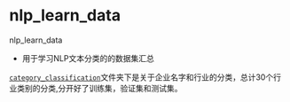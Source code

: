 # nlp_learn_data
nlp_learn_data
* 用于学习NLP文本分类的的数据集汇总

[```category_classification```](nlp_learn_data/category_classification/)文件夹下是关于企业名字和行业的分类，总计30个行业类别的分类,分开好了训练集，验证集和测试集。
